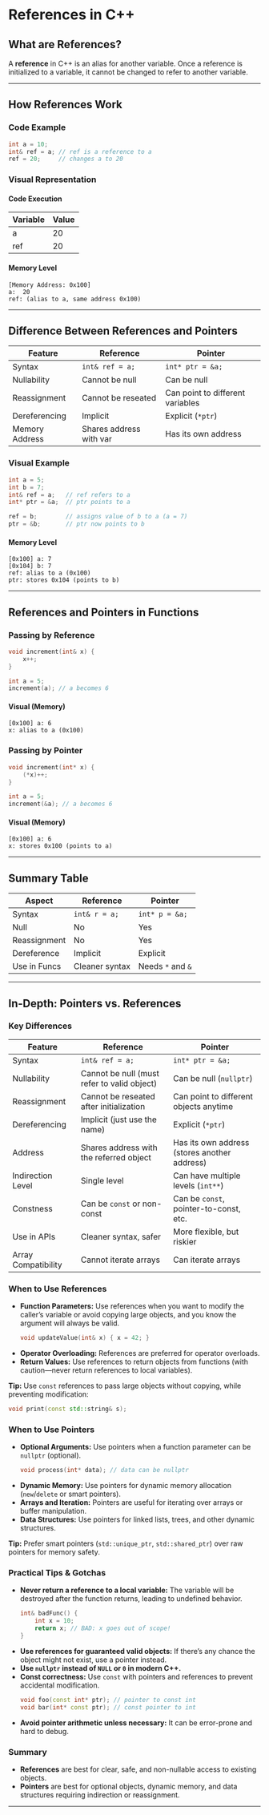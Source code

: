 # References in C++

## What are References?

A **reference** in C++ is an alias for another variable. Once a reference is initialized to a variable, it cannot be changed to refer to another variable.

---

## How References Work

### Code Example

```cpp
int a = 10;
int& ref = a; // ref is a reference to a
ref = 20;     // changes a to 20
```

### Visual Representation

#### Code Execution

| Variable | Value |
|----------|-------|
| a        | 20    |
| ref      | 20    |

#### Memory Level

```
[Memory Address: 0x100]
a:  20
ref: (alias to a, same address 0x100)
```

---

## Difference Between References and Pointers

| Feature         | Reference                | Pointer                          |
|-----------------|--------------------------|----------------------------------|
| Syntax          | `int& ref = a;`          | `int* ptr = &a;`                 |
| Nullability     | Cannot be null           | Can be null                      |
| Reassignment    | Cannot be reseated       | Can point to different variables |
| Dereferencing   | Implicit                 | Explicit (`*ptr`)                |
| Memory Address  | Shares address with var  | Has its own address              |

### Visual Example

```cpp
int a = 5;
int b = 7;
int& ref = a;   // ref refers to a
int* ptr = &a;  // ptr points to a

ref = b;        // assigns value of b to a (a = 7)
ptr = &b;       // ptr now points to b
```

#### Memory Level

```
[0x100] a: 7
[0x104] b: 7
ref: alias to a (0x100)
ptr: stores 0x104 (points to b)
```

---

## References and Pointers in Functions

### Passing by Reference

```cpp
void increment(int& x) {
    x++;
}

int a = 5;
increment(a); // a becomes 6
```

#### Visual (Memory)

```
[0x100] a: 6
x: alias to a (0x100)
```

### Passing by Pointer

```cpp
void increment(int* x) {
    (*x)++;
}

int a = 5;
increment(&a); // a becomes 6
```

#### Visual (Memory)

```
[0x100] a: 6
x: stores 0x100 (points to a)
```

---

## Summary Table

| Aspect         | Reference          | Pointer             |
|----------------|--------------------|---------------------|
| Syntax         | `int& r = a;`      | `int* p = &a;`      |
| Null           | No                 | Yes                 |
| Reassignment   | No                 | Yes                 |
| Dereference    | Implicit           | Explicit            |
| Use in Funcs   | Cleaner syntax     | Needs `*` and `&`   |

---

## In-Depth: Pointers vs. References

### Key Differences

| Feature                | Reference                                   | Pointer                                      |
|------------------------|---------------------------------------------|----------------------------------------------|
| Syntax                 | `int& ref = a;`                             | `int* ptr = &a;`                             |
| Nullability            | Cannot be null (must refer to valid object) | Can be null (`nullptr`)                      |
| Reassignment           | Cannot be reseated after initialization     | Can point to different objects anytime       |
| Dereferencing          | Implicit (just use the name)                | Explicit (`*ptr`)                            |
| Address                | Shares address with the referred object     | Has its own address (stores another address) |
| Indirection Level      | Single level                                | Can have multiple levels (`int**`)           |
| Constness              | Can be `const` or non-const                 | Can be `const`, pointer-to-const, etc.       |
| Use in APIs            | Cleaner syntax, safer                       | More flexible, but riskier                   |
| Array Compatibility    | Cannot iterate arrays                       | Can iterate arrays                           |

### When to Use References

- **Function Parameters:** Use references when you want to modify the caller’s variable or avoid copying large objects, and you know the argument will always be valid.
    ```cpp
    void updateValue(int& x) { x = 42; }
    ```
- **Operator Overloading:** References are preferred for operator overloads.
- **Return Values:** Use references to return objects from functions (with caution—never return references to local variables).

**Tip:** Use `const` references to pass large objects without copying, while preventing modification:
```cpp
void print(const std::string& s);
```

### When to Use Pointers

- **Optional Arguments:** Use pointers when a function parameter can be `nullptr` (optional).
    ```cpp
    void process(int* data); // data can be nullptr
    ```
- **Dynamic Memory:** Use pointers for dynamic memory allocation (`new`/`delete` or smart pointers).
- **Arrays and Iteration:** Pointers are useful for iterating over arrays or buffer manipulation.
- **Data Structures:** Use pointers for linked lists, trees, and other dynamic structures.

**Tip:** Prefer smart pointers (`std::unique_ptr`, `std::shared_ptr`) over raw pointers for memory safety.

### Practical Tips & Gotchas

- **Never return a reference to a local variable:** The variable will be destroyed after the function returns, leading to undefined behavior.
    ```cpp
    int& badFunc() {
        int x = 10;
        return x; // BAD: x goes out of scope!
    }
    ```
- **Use references for guaranteed valid objects:** If there’s any chance the object might not exist, use a pointer instead.
- **Use `nullptr` instead of `NULL` or `0` in modern C++.**
- **Const correctness:** Use `const` with pointers and references to prevent accidental modification.
    ```cpp
    void foo(const int* ptr); // pointer to const int
    void bar(int* const ptr); // const pointer to int
    ```
- **Avoid pointer arithmetic unless necessary:** It can be error-prone and hard to debug.

### Summary

- **References** are best for clear, safe, and non-nullable access to existing objects.
- **Pointers** are best for optional objects, dynamic memory, and data structures requiring indirection or reassignment.

---